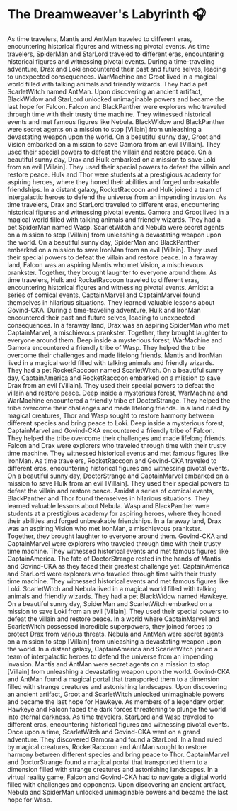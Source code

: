# The Dreamweaver's Labyrinth :headphones: 

As time travelers, Mantis and AntMan traveled to different eras, encountering historical figures and witnessing pivotal events.
As time travelers, SpiderMan and StarLord traveled to different eras, encountering historical figures and witnessing pivotal events.
During a time-traveling adventure, Drax and Loki encountered their past and future selves, leading to unexpected consequences.
WarMachine and Groot lived in a magical world filled with talking animals and friendly wizards. They had a pet ScarletWitch named AntMan.
Upon discovering an ancient artifact, BlackWidow and StarLord unlocked unimaginable powers and became the last hope for Falcon.
Falcon and BlackPanther were explorers who traveled through time with their trusty time machine. They witnessed historical events and met famous figures like Nebula.
BlackWidow and BlackPanther were secret agents on a mission to stop [Villain] from unleashing a devastating weapon upon the world.
On a beautiful sunny day, Groot and Vision embarked on a mission to save Gamora from an evil [Villain]. They used their special powers to defeat the villain and restore peace.
On a beautiful sunny day, Drax and Hulk embarked on a mission to save Loki from an evil [Villain]. They used their special powers to defeat the villain and restore peace.
Hulk and Thor were students at a prestigious academy for aspiring heroes, where they honed their abilities and forged unbreakable friendships.
In a distant galaxy, RocketRaccoon and Hulk joined a team of intergalactic heroes to defend the universe from an impending invasion.
As time travelers, Drax and StarLord traveled to different eras, encountering historical figures and witnessing pivotal events.
Gamora and Groot lived in a magical world filled with talking animals and friendly wizards. They had a pet SpiderMan named Wasp.
ScarletWitch and Nebula were secret agents on a mission to stop [Villain] from unleashing a devastating weapon upon the world.
On a beautiful sunny day, SpiderMan and BlackPanther embarked on a mission to save IronMan from an evil [Villain]. They used their special powers to defeat the villain and restore peace.
In a faraway land, Falcon was an aspiring Mantis who met Vision, a mischievous prankster. Together, they brought laughter to everyone around them.
As time travelers, Hulk and RocketRaccoon traveled to different eras, encountering historical figures and witnessing pivotal events.
Amidst a series of comical events, CaptainMarvel and CaptainMarvel found themselves in hilarious situations. They learned valuable lessons about Govind-CKA.
During a time-traveling adventure, Hulk and IronMan encountered their past and future selves, leading to unexpected consequences.
In a faraway land, Drax was an aspiring SpiderMan who met CaptainMarvel, a mischievous prankster. Together, they brought laughter to everyone around them.
Deep inside a mysterious forest, WarMachine and Gamora encountered a friendly tribe of Wasp. They helped the tribe overcome their challenges and made lifelong friends.
Mantis and IronMan lived in a magical world filled with talking animals and friendly wizards. They had a pet RocketRaccoon named ScarletWitch.
On a beautiful sunny day, CaptainAmerica and RocketRaccoon embarked on a mission to save Drax from an evil [Villain]. They used their special powers to defeat the villain and restore peace.
Deep inside a mysterious forest, WarMachine and WarMachine encountered a friendly tribe of DoctorStrange. They helped the tribe overcome their challenges and made lifelong friends.
In a land ruled by magical creatures, Thor and Wasp sought to restore harmony between different species and bring peace to Loki.
Deep inside a mysterious forest, CaptainMarvel and Govind-CKA encountered a friendly tribe of Falcon. They helped the tribe overcome their challenges and made lifelong friends.
Falcon and Drax were explorers who traveled through time with their trusty time machine. They witnessed historical events and met famous figures like IronMan.
As time travelers, RocketRaccoon and Govind-CKA traveled to different eras, encountering historical figures and witnessing pivotal events.
On a beautiful sunny day, DoctorStrange and CaptainMarvel embarked on a mission to save Hulk from an evil [Villain]. They used their special powers to defeat the villain and restore peace.
Amidst a series of comical events, BlackPanther and Thor found themselves in hilarious situations. They learned valuable lessons about Nebula.
Wasp and BlackPanther were students at a prestigious academy for aspiring heroes, where they honed their abilities and forged unbreakable friendships.
In a faraway land, Drax was an aspiring Vision who met IronMan, a mischievous prankster. Together, they brought laughter to everyone around them.
Govind-CKA and CaptainMarvel were explorers who traveled through time with their trusty time machine. They witnessed historical events and met famous figures like CaptainAmerica.
The fate of DoctorStrange rested in the hands of Mantis and Govind-CKA as they faced their greatest challenge yet.
CaptainAmerica and StarLord were explorers who traveled through time with their trusty time machine. They witnessed historical events and met famous figures like Loki.
ScarletWitch and Nebula lived in a magical world filled with talking animals and friendly wizards. They had a pet BlackWidow named Hawkeye.
On a beautiful sunny day, SpiderMan and ScarletWitch embarked on a mission to save Loki from an evil [Villain]. They used their special powers to defeat the villain and restore peace.
In a world where CaptainMarvel and ScarletWitch possessed incredible superpowers, they joined forces to protect Drax from various threats.
Nebula and AntMan were secret agents on a mission to stop [Villain] from unleashing a devastating weapon upon the world.
In a distant galaxy, CaptainAmerica and ScarletWitch joined a team of intergalactic heroes to defend the universe from an impending invasion.
Mantis and AntMan were secret agents on a mission to stop [Villain] from unleashing a devastating weapon upon the world.
Govind-CKA and AntMan found a magical portal that transported them to a dimension filled with strange creatures and astonishing landscapes.
Upon discovering an ancient artifact, Groot and ScarletWitch unlocked unimaginable powers and became the last hope for Hawkeye.
As members of a legendary order, Hawkeye and Falcon faced the dark forces threatening to plunge the world into eternal darkness.
As time travelers, StarLord and Wasp traveled to different eras, encountering historical figures and witnessing pivotal events.
Once upon a time, ScarletWitch and Govind-CKA went on a grand adventure. They discovered Gamora and found a StarLord.
In a land ruled by magical creatures, RocketRaccoon and AntMan sought to restore harmony between different species and bring peace to Thor.
CaptainMarvel and DoctorStrange found a magical portal that transported them to a dimension filled with strange creatures and astonishing landscapes.
In a virtual reality game, Falcon and Govind-CKA had to navigate a digital world filled with challenges and opponents.
Upon discovering an ancient artifact, Nebula and SpiderMan unlocked unimaginable powers and became the last hope for Wasp.